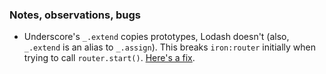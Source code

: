 ### Notes, observations, bugs

- Underscore's `_.extend` copies prototypes, Lodash doesn't (also, `_.extend` is an alias to `_.assign`). This breaks `iron:router` initially when trying to call `router.start()`. [Here's a fix](https://github.com/rclai/iron-router/commit/f48d0760120342a9c01c2f44b8b4589d8872f766).
